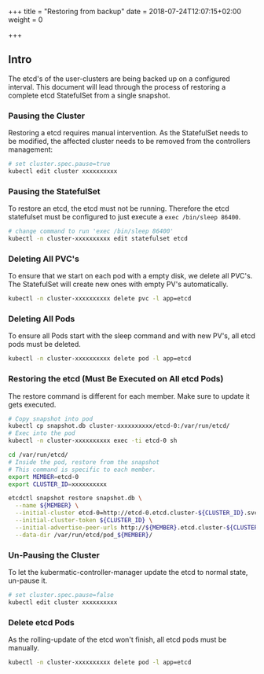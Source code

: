 +++
title = "Restoring from backup"
date = 2018-07-24T12:07:15+02:00
weight = 0

+++

## Intro

The etcd's of the user-clusters are being backed up on a configured interval.
This document will lead through the process of restoring a complete etcd StatefulSet from a single snapshot.

### Pausing the Cluster

Restoring a etcd requires manual intervention.
As the StatefulSet needs to be modified, the affected cluster needs to be removed from the controllers management:

```bash
# set cluster.spec.pause=true
kubectl edit cluster xxxxxxxxxx
```

### Pausing the StatefulSet

To restore an etcd, the etcd must not be running.
Therefore the etcd statefulset must be configured to just execute a `exec /bin/sleep 86400`.

```bash
# change command to run 'exec /bin/sleep 86400'
kubectl -n cluster-xxxxxxxxxx edit statefulset etcd
```

### Deleting All PVC's

To ensure that we start on each pod with a empty disk, we delete all PVC's.
The StatefulSet will create new ones with empty PV's automatically.

```bash
kubectl -n cluster-xxxxxxxxxx delete pvc -l app=etcd
```

### Deleting All Pods

To ensure all Pods start with the sleep command and with new PV's, all etcd pods must be deleted.

```bash
kubectl -n cluster-xxxxxxxxxx delete pod -l app=etcd
```

### Restoring the etcd (Must Be Executed on All etcd Pods)

The restore command is different for each member. Make sure to update it gets executed.

```bash
# Copy snapshot into pod
kubectl cp snapshot.db cluster-xxxxxxxxxx/etcd-0:/var/run/etcd/
# Exec into the pod
kubectl -n cluster-xxxxxxxxxx exec -ti etcd-0 sh

cd /var/run/etcd/
# Inside the pod, restore from the snapshot
# This command is specific to each member.
export MEMBER=etcd-0
export CLUSTER_ID=xxxxxxxxxx

etcdctl snapshot restore snapshot.db \
  --name ${MEMBER} \
  --initial-cluster etcd-0=http://etcd-0.etcd.cluster-${CLUSTER_ID}.svc.cluster.local:2380,etcd-1=http://etcd-1.etcd.cluster-${CLUSTER_ID}.svc.cluster.local:2380,etcd-2=http://etcd-2.etcd.cluster-${CLUSTER_ID}.svc.cluster.local:2380 \
  --initial-cluster-token ${CLUSTER_ID} \
  --initial-advertise-peer-urls http://${MEMBER}.etcd.cluster-${CLUSTER_ID}.svc.cluster.local:2380 \
  --data-dir /var/run/etcd/pod_${MEMBER}/
```

### Un-Pausing the Cluster

To let the kubermatic-controller-manager update the etcd to normal state, un-pause it.

```bash
# set cluster.spec.pause=false
kubectl edit cluster xxxxxxxxxx
```

### Delete etcd Pods

As the rolling-update of the etcd won't finish, all etcd pods must be manually.

```bash
kubectl -n cluster-xxxxxxxxxx delete pod -l app=etcd
```
